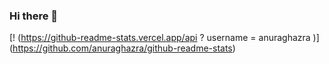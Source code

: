 ### Hi there 👋

[! (https://github-readme-stats.vercel.app/api ? username = anuraghazra )] (https://github.com/anuraghazra/github-readme-stats)
